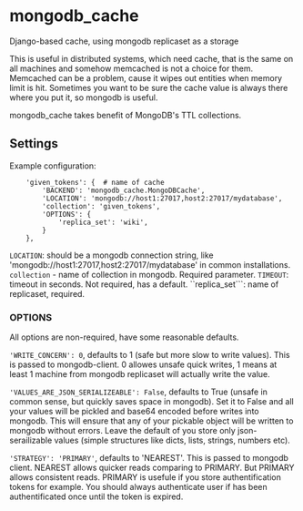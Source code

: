 # mongodb_cache
Django-based cache, using mongodb replicaset as a storage

This is useful in distributed systems, which need cache, that is the same on all machines and somehow memcached is not a choice for them. Memcached can be a problem, cause it wipes out entities when memory limit is hit. Sometimes you want to be sure the cache value is always there where you put it, so mongodb is useful. 

mongodb_cache takes benefit of MongoDB's TTL collections. 

## Settings 

Example configuration:
```
    'given_tokens': {  # name of cache
        'BACKEND': 'mongodb_cache.MongoDBCache',
        'LOCATION': 'mongodb://host1:27017,host2:27017/mydatabase',
        'collection': 'given_tokens',
        'OPTIONS': {
            'replica_set': 'wiki',
        }
    },
```

```LOCATION```: should be a mongodb connection string, like 'mongodb://host1:27017,host2:27017/mydatabase' in common installations.
```collection``` - name of collection in mongodb. Required parameter.
```TIMEOUT```: timeout in seconds. Not required, has a default.
``replica_set```: name of replicaset, required.


### OPTIONS

All options are non-required, have some reasonable defaults.

```'WRITE_CONCERN': 0```, defaults to 1 (safe but more slow to write values). This is passed to mongodb-client. 0 allowes unsafe quick writes, 1 means at least 1 machine from mongodb replicaset will actually write the value.

```'VALUES_ARE_JSON_SERIALIZEABLE': False```, defaults to True (unsafe in common sense, but quickly saves space in mongodb). Set it to False and all your values will be pickled and base64 encoded before writes into mongodb. This will ensure that any of your pickable object will be written to mongodb without errors. Leave the default of you store only json-serailizable values (simple structures like dicts, lists, strings, numbers etc).

```'STRATEGY': 'PRIMARY'```, defaults to 'NEAREST'. This is passed to mongodb client. NEAREST allows quicker reads comparing to PRIMARY. But PRIMARY allows consistent reads. PRIMARY is usefule if you store authentification tokens for example. You should always authenticate user if has been authentificated once until the token is expired.


